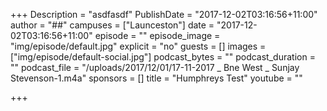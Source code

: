 +++
Description = "asdfasdf"
PublishDate = "2017-12-02T03:16:56+11:00"
author = "##"
campuses = ["Launceston"]
date = "2017-12-02T03:16:56+11:00"
episode = ""
episode_image = "img/episode/default.jpg"
explicit = "no"
guests = []
images = ["img/episode/default-social.jpg"]
podcast_bytes = ""
podcast_duration = ""
podcast_file = "/uploads/2017/12/01/17-11-2017 _ Bne West _ Sunjay Stevenson-1.m4a"
sponsors = []
title = "Humphreys Test"
youtube = ""

+++
